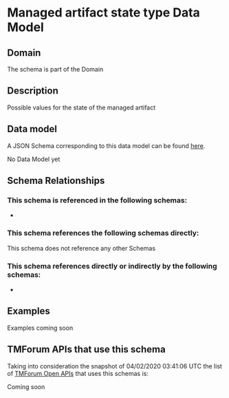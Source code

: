 # Managed artifact state type Data Model

## Domain

The  schema is part of the  Domain

## Description

Possible values for the state of the managed artifact

## Data model

A JSON Schema corresponding to this data model can be found
[here](https://github.com/tmforum-rand/schemas/blob/candidates/Common/ManagedArtifactStateType.schema.json).

No Data Model yet

## Schema Relationships

### This schema is referenced in the following schemas:

-

### This schema references the following schemas directly:

This schema does not reference any other Schemas

### This schema references directly or indirectly by the following schemas:

-



## Examples

Examples coming soon

## TMForum APIs that use this schema

Taking into consideration the snapshot of 04/02/2020 03:41:06 UTC the list of [TMForum Open APIs](https://www.tmforum.org/open-apis/) that uses this schemas is:

Coming soon